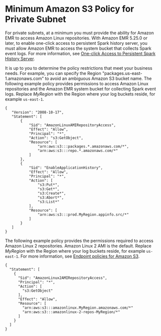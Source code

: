 # Minimum Amazon S3 Policy for Private Subnet<a name="private-subnet-iampolicy"></a>

For private subnets, at a minimum you must provide the ability for Amazon EMR to access Amazon Linux repositories\. With Amazon EMR 5\.25\.0 or later, to enable one\-click access to persistent Spark history server, you must allow Amazon EMR to access the system bucket that collects Spark event logs\. For more information, see [One\-click Access to Persistent Spark History Server](https://docs.aws.amazon.com/emr/latest/ManagementGuide/app-history-spark-UI.html)\.

It is up to you to determine the policy restrictions that meet your business needs\. For example, you can specify the Region "packages\.us\-east\-1\.amazonaws\.com" to avoid an ambiguous Amazon S3 bucket name\. The following example policy provides permissions to access Amazon Linux repositories and the Amazon EMR system bucket for collecting Spark event logs\. Replace *MyRegion* with the Region where your log buckets reside, for example `us-east-1`\. 

```
{
   "Version": "2008-10-17",
   "Statement": [
       {
           "Sid": "AmazonLinuxAMIRepositoryAccess",
           "Effect": "Allow",
           "Principal": "*",
           "Action": "s3:GetObject",
           "Resource": [
               "arn:aws:s3:::packages.*.amazonaws.com/*",
               "arn:aws:s3:::repo.*.amazonaws.com/*"
           ]
       },
       {
           "Sid": "EnableApplicationHistory",
           "Effect": "Allow",
           "Principal": "*",
           "Action": [
               "s3:Put*",
               "s3:Get*",
               "s3:Create*",
               "s3:Abort*",
               "s3:List*"
           ],
           "Resource": [
               "arn:aws:s3:::prod.MyRegion.appinfo.src/*"
           ]
       }
   ]
}
```

The following example policy provides the permissions required to access Amazon Linux 2 repositories\. Amazon Linux 2 AMI is the default\. Replace *MyRegion* with the Region where your log buckets reside, for example `us-east-1`\. For more information, see [Endpoint policies for Amazon S3](https://docs.aws.amazon.com/vpc/latest/privatelink/vpc-endpoints-s3.html#vpc-endpoints-policies-s3)\.

```
{
  "Statement": [
    {
      "Sid": "AmazonLinux2AMIRepositoryAccess",
      "Principal": "*",
      "Action": [
        "s3:GetObject"
      ],
      "Effect": "Allow",
      "Resource": [
        "arn:aws:s3:::amazonlinux.MyRegion.amazonaws.com/*"
        "arn:aws:s3:::amazonlinux-2-repos-MyRegion/*"
      ]
    }
  ]
}
```